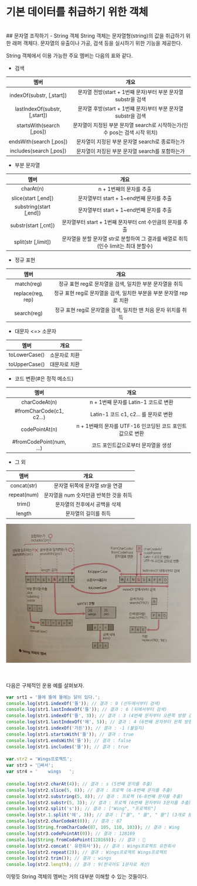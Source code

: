 # 기본 데이터를 취급하기 위한 객체

<br/>
## 문자열 조작하기 - String 객체
String 객체는 문자열형(string)의 값을 취급하기 위한 래퍼 객체다. 문자열의 유출이나 가공, 검색 등을 실시하기 위한 기능을 제공한다.

String 객체에서 이용 가능한 주요 멤버는 다음의 표와 같다.

* 검색

|멤버|개요|
|:---:|:---:|
|indexOf(substr, [,start])| 문자열 전방(start + 1번째 문자)부터 부분 문자열 substr을 검색 |
|lastIndexOf(substr, [,start])| 문자열 후방(start + 1번쨰 문자)부터 부분 문자열 substr을 검색 |
|startsWith(search [,pos])| 문자열이 지정된 부분 문자열 search로 시작하는가(인수 pos는 검색 시작 위치) |
|endsWith(search [,pos])| 문자열이 지정된 부분 문자열 search로 종료하는가 |
|includes(search [,pos])| 문자열이 저징된 부분 문자열 search를 포함하는가 |

* 부분 문자열

|멤버|개요|
|:---:|:---:|
|charAt(n)| n + 1번째의 문자를 추출 |
|slice(start [,end])| 문자열부터 start + 1~end번째 문자를 추출 |
|substring(start [,end])| 문자열부터 start + 1~end번째 문자를 추출 |
|substr(start [,cnt])| 문자열부터 start + 1번째 문자부터 cnt 수만큼의 문자를 추출 |
|split(str [,limit])| 문자열을 분할 문자열 str로 분할하여 그 결과를 배열로 취득(인수 limit는 최대 분할수)|

* 정규 표현

|멤버|개요|
|:---:|:---:|
|match(reg)| 정규 표현 reg로 문자열을 검색, 일치한 부분 문자열을 취득 |
|replace(reg, rep)| 정규 표현 reg로 문자열을 검색, 일치한 부분을 부분 문자열 rep로 치환 |
|search(reg)| 정규 표현 reg로 문자열을 검색, 일치한 맨 처음 문자 위치를 취득 |

* 대문자 <=> 소문자

|멤버|개요|
|:---:|:---:|
|toLowerCase()| 소문자로 치환 |
|toUpperCase()| 대문자로 치환 |

* 코드 변환(#은 정적 메소드)

|멤버|개요|
|:---:|:---:|
|charCodeAt(n)| n + 1번째 문자를 Latin-1 코드로 변환 |
| #fromCharCode(c1, c2...)| Latin-1 코드 c1, c2... 를 문자로 변환 |
|codePointAt(n)| n + 1번째의 문자를 UTF-16 인코딩된 코드 포인트값으로 변환 |
| #fromCodePoint(num, ...)| 코드 포인트값으로부터 문자열을 생성 |

* 그 외

|멤버|개요|
|:---:|:---:|
|concat(str)| 문자열 뒤쪽에 문자열 str을 연결 |
|repeat(num)| 문자열을 num 숫자만큼 반복한 것을 취득 |
|trim()| 문자열의 전후에서 공백을 삭제 |
|length| 문자열의 길이를 취득 |

![Open in browser](./img/strings.jpeg)

<br/><br/>
다음은 구체적인 운용 예를 살펴보자.

```javascript
var srt1 = '뜰에 뜰에 뜰에는 닭이 있다.';
console.log(str1.indexOf('뜰')); // 결과 : 0 (선두에서부터 검색)
console.log(str1.lastIndexOf('뜰')); // 결과 : 6 (뒤에서부터 검색)
console.log(str1.indexOf('뜰', 3)); // 결과 : 3 (4번째 문자부터 오른쪽 방향 검색)
console.log(str1.lastIndexOf('에', 5)); // 결과 : 4 (6번째 문자부터 왼쪽 방향 검색)
console.log(str1.indexOf('가든')); // 결과 : -1 (불일치)
console.log(str1.startsWith('뜰')); // 결과 : true
console.log(str1.endsWith('뜰')); // 결과 : false
console.log(str1.includes('뜰')); // 결과 : true

var.str2 = 'Wings프로젝트';
var str3 = '💩싸서'; 
var str4 = '	wings	';

console.log(str2.charAt(4)); // 결과 : s (5번째 문자를 추출)
console.log(str2.slice(5, 8)); // 결과 : 프로젝 (6-8번째 문자를 추출)
console.log(str2.substring(5, 8)); // 결과 : 프로젝 (6-8번째 문자를 추출)
console.log(str2.substr(5, 3)); // 결과 : 프로젝 (6번째 문자부터 3문자를 추출)
console.log(str2.split('s')); // 결과 : ["Wing", "프로젝트"]
console.log(str.1.split('에', 3)); // 결과 : ["뜰", " 뜰", " 뜰"] (3개로 분할)
console.log(str2.charCodeAt(0)); // 결과 : 87
console.log(String.fromCharCode(87, 105, 110, 103)); // 결과 : Wing
console.log(str3.codePointAt(0)); // 결과 : 128169
console.log(String.fromCodePoint(128169)); // 결과 : 💩
console.log(str2.concat(' 유한회사')); // 결과 : Wings프로젝트 유한회사
console.log(str2.repeat(2)); // 결과 : Wings프로젝트 Wings프로젝트
console.log(str2.trim()); // 결과 : wings
console.log(str2.length); // 결과 : 9(한국어도 1문자로 계산)
```
이렇듯 String 객체의 멤버는 거의 대부분 이해할 수 있는 것들이다.


